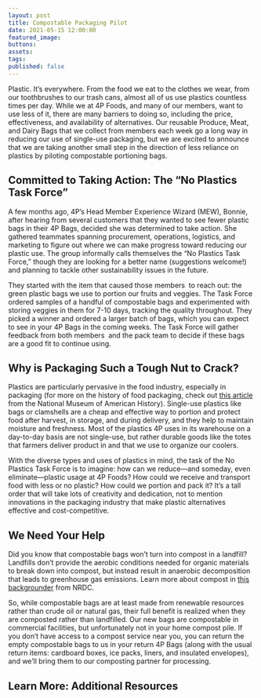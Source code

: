 ```yaml
---
layout: post
title: Compostable Packaging Pilot
date: 2021-05-15 12:00:00
featured_image:
buttons:
assets:
tags:
published: false
---
```

<div class="editable"><p>Plastic. It&rsquo;s everywhere. From the food we eat to the clothes we wear, from our toothbrushes to our trash cans, almost all of us use plastics countless times per day. While we at 4P Foods, and many of our members, want to use less of it, there are many barriers to doing so, including the price, effectiveness, and availability of alternatives. Our reusable Produce, Meat, and Dairy Bags that we collect from members each week go a long way in reducing our use of single-use packaging, but we are excited to announce that we are taking another small step in the direction of less reliance on plastics by piloting compostable portioning bags.</p><h2>Committed to Taking Action: The &ldquo;No Plastics Task Force&rdquo;</h2><p>A few months ago, 4P&rsquo;s Head Member Experience Wizard (MEW), Bonnie, after hearing from several customers that they wanted to see fewer plastic bags in their 4P Bags, decided she was determined to take action. She gathered teammates spanning procurement, operations, logistics, and marketing to figure out where we can make progress toward reducing our plastic use. The group informally calls themselves the &ldquo;No Plastics Task Force,&rdquo; though they are looking for a better name (suggestions welcome!) and planning to tackle other sustainability issues in the future.&nbsp;</p><p>They started with the item that caused those members&nbsp; to reach out: the green plastic bags we use to portion our fruits and veggies. The Task Force ordered samples of a handful of compostable bags and experimented with storing veggies in them for 7-10 days, tracking the quality throughout. They picked a winner and ordered a larger batch of bags, which you can expect to see in your 4P Bags in the coming weeks. The Task Force will gather feedback from both members&nbsp; and the pack team to decide if these bags are a good fit to continue using.</p><h2>Why is Packaging Such a Tough Nut to Crack?</h2><p>Plastics are particularly pervasive in the food industry, especially in packaging (for more on the history of food packaging, check out <a href="https://americanhistory.si.edu/blog/2011/10/food-culture.html">this article</a> from the National Museum of American History). Single-use plastics like bags or clamshells are a cheap and effective way to portion and protect food after harvest, in storage, and during delivery, and they help to maintain moisture and freshness. Most of the plastics 4P uses in its warehouse on a day-to-day basis are not single-use, but rather durable goods like the totes that farmers deliver product in and that we use to organize our coolers.&nbsp;</p><p>With the diverse types and uses of plastics in mind, the task of the No Plastics Task Force is to imagine: how can we reduce&mdash;and someday, even eliminate&mdash;plastic usage at 4P Foods? How could we receive and transport food with less or no plastic? How could we portion and pack it? It&rsquo;s a tall order that will take lots of creativity and dedication, not to mention innovations in the packaging industry that make plastic alternatives effective and cost-competitive. &nbsp;&nbsp;</p><h2>We Need Your Help</h2><p>Did you know that compostable bags won&rsquo;t turn into compost in a landfill? Landfills don&rsquo;t provide the aerobic conditions needed for organic materials to break down into compost, but instead result in anaerobic decomposition that leads to greenhouse gas emissions. Learn more about compost in <a href="https://www.nrdc.org/stories/composting-101">this backgrounder</a> from NRDC.&nbsp;</p><p>So, while compostable bags are at least made from renewable resources rather than crude oil or natural gas, their full benefit is realized when they are composted rather than landfilled. Our new bags are compostable in commercial facilities, but unfortunately not in your home compost pile. If you don&rsquo;t have access to a compost service near you, you can return the empty compostable bags to us in your return 4P Bags (along with the usual return items: cardboard boxes, ice packs, liners, and insulated envelopes), and we&rsquo;ll bring them to our composting partner for processing.&nbsp;</p><h2>Learn More: Additional Resources</h2></div>
